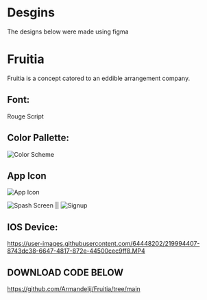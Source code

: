 # Desgins

The designs below were made using figma


# Fruitia 

Fruitia is a concept catored to an eddible arrangement company. 

## Font: 
Rouge Script

## Color Pallette: 

![Color Scheme](https://user-images.githubusercontent.com/64448202/219993359-71e49355-7f24-406e-be6f-cd22dcd87f25.png)



## App Icon
![App Icon](https://user-images.githubusercontent.com/64448202/219993240-0dd0f94e-5be1-4e4f-9dc1-9e5fe445b5cc.png)


    
![Spash Screen](https://user-images.githubusercontent.com/64448202/219989311-cccf0059-1f74-4215-98b5-80fc838d0fc6.png) || ![Signup](https://user-images.githubusercontent.com/64448202/219989345-070a36cd-800e-4b06-a34f-1051b5b150a3.png)


## IOS Device:

https://user-images.githubusercontent.com/64448202/219994407-8743dc38-6647-4817-872e-44500cec9ff8.MP4

## DOWNLOAD CODE BELOW

https://github.com/Armandelij/Fruitia/tree/main
